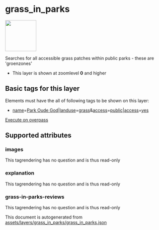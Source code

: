

 grass_in_parks 
================



<img src='https://mapcomplete.osm.be/./assets/themes/playgrounds/playground.svg' height="100px"> 

Searches for all accessible grass patches within public parks - these are 'groenzones'






  - This layer is shown at zoomlevel **0** and higher




 Basic tags for this layer 
---------------------------



Elements must have the all of following tags to be shown on this layer:



  - <a href='https://wiki.openstreetmap.org/wiki/Key:name' target='_blank'>name</a>=<a href='https://wiki.openstreetmap.org/wiki/Tag:name%3DPark Oude God' target='_blank'>Park Oude God</a>|<a href='https://wiki.openstreetmap.org/wiki/Key:landuse' target='_blank'>landuse</a>=<a href='https://wiki.openstreetmap.org/wiki/Tag:landuse%3Dgrass' target='_blank'>grass</a>&<a href='https://wiki.openstreetmap.org/wiki/Key:access' target='_blank'>access</a>=<a href='https://wiki.openstreetmap.org/wiki/Tag:access%3Dpublic' target='_blank'>public</a>|<a href='https://wiki.openstreetmap.org/wiki/Key:access' target='_blank'>access</a>=<a href='https://wiki.openstreetmap.org/wiki/Tag:access%3Dyes' target='_blank'>yes</a>


[Execute on overpass](http://overpass-turbo.eu/?Q=%5Bout%3Ajson%5D%5Btimeout%3A90%5D%3B(%20%20%20%20nwr%5B%22name%22%3D%22Park%20Oude%20God%22%5D(%7B%7Bbbox%7D%7D)%3B%0A%20%20%20%20nwr%5B%22landuse%22%3D%22grass%22%5D%5B%22access%22%3D%22public%22%5D(%7B%7Bbbox%7D%7D)%3B%0A%20%20%20%20nwr%5B%22landuse%22%3D%22grass%22%5D%5B%22access%22%3D%22yes%22%5D(%7B%7Bbbox%7D%7D)%3B%0A)%3Bout%20body%3B%3E%3Bout%20skel%20qt%3B)



 Supported attributes 
----------------------





### images 



This tagrendering has no question and is thus read-only





### explanation 



This tagrendering has no question and is thus read-only





### grass-in-parks-reviews 



This tagrendering has no question and is thus read-only

 

This document is autogenerated from [assets/layers/grass_in_parks/grass_in_parks.json](https://github.com/pietervdvn/MapComplete/blob/develop/assets/layers/grass_in_parks/grass_in_parks.json)